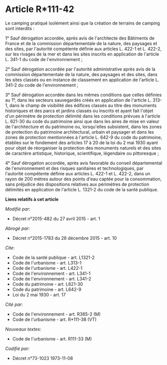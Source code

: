 # Article R*111-42

Le camping pratiqué isolément ainsi que la création de terrains de camping sont interdits : 

1° Sauf dérogation accordée, après avis de l'architecte des Bâtiments de France et de la commission départementale de la
nature, des paysages et des sites, par l'autorité compétente définie aux articles L. 422-1 et L. 422-2, sur les rivages de la
mer et dans les sites inscrits en application de l'article L. 341-1 du code de l'environnement ; 

2° Sauf dérogation accordée par l'autorité administrative après avis de la commission départementale de la nature, des
paysages et des sites, dans les sites classés ou en instance de classement en application de l'article L. 341-2 du code de
l'environnement ; 

3° Sauf dérogation accordée dans les mêmes conditions que celles définies au 1°, dans les secteurs sauvegardés créés en
application de l'article L. 313-1, dans le champ de visibilité des édifices classés au titre des monuments historiques et des
parcs et jardins classés ou inscrits et ayant fait l'objet d'un périmètre de protection délimité dans les conditions prévues
à l'article L. 621-30 du code du patrimoine ainsi que dans les aires de mise en valeur de l'architecture et du patrimoine ou,
lorsqu'elles subsistent, dans les zones de protection du patrimoine architectural, urbain et paysager et dans les zones de
protection mentionnées à l'article L. 642-9 du code du patrimoine, établies sur le fondement des articles 17 à 20 de la loi
du 2 mai 1930 ayant pour objet de réorganiser la protection des monuments naturels et des sites de caractère artistique,
historique, scientifique, légendaire ou pittoresque ; 

4° Sauf dérogation accordée, après avis favorable du conseil départemental de l'environnement et des risques sanitaires et
technologiques, par l'autorité compétente définie aux articles L. 422-1 et L. 422-2, dans un rayon de 200 mètres autour des
points d'eau captée pour la consommation, sans préjudice des dispositions relatives aux périmètres de protection délimités en
application de l'article L. 1321-2 du code de la santé publique.

**Liens relatifs à cet article**

_Modifié par_:

  - Décret n°2015-482 du 27 avril 2015 - art. 1

_Abrogé par_:

  - Décret n°2015-1783 du 28 décembre 2015 - art. 10

_Cite_:

  - Code de la santé publique - art. L1321-2
  - Code de l'urbanisme - art. L313-1
  - Code de l'urbanisme - art. L422-1
  - Code de l'environnement - art. L341-1
  - Code de l'environnement - art. L341-2
  - Code du patrimoine - art. L621-30
  - Code du patrimoine - art. L642-9
  - Loi du 2 mai 1930 - art. 17

_Cité par_:

  - Code de l'environnement - art. R365-2 (M)
  - Code de l'urbanisme - art. R*111-38 (VT)

_Nouveaux textes_:

  - Code de l'urbanisme - art. R111-33 (M)

_Codifié par_:

  - Décret n°73-1023 1973-11-08
